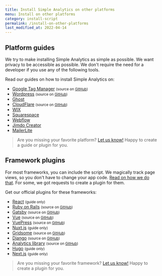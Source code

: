 ```yaml
---
title: Install Simple Analytics on other platforms
menu: Install on other platforms
category: install-script
permalink: /install-on-other-platforms
last_modified_at: 2022-04-14
---
```


## Platform guides

We try to make installing Simple Analytics as simple as possible. We want privacy to be accessible as possible. We don't require the need for a developer if you use any of the following tools.

Read our guides on how to install Simple Analytics on:

- [Google Tag Manager](/install-simple-analytics-with-google-tag-manager) <small>(source on [GitHub](https://github.com/simpleanalytics/google-tag-manager#readme))</small>
- [Wordpress](/install-simple-analytics-on-wordpress) <small>(source on [GitHub](https://github.com/simpleanalytics/wordpress-plugin#readme))</small>
- [Ghost](/install-simple-analytics-on-ghost)
- [CloudFlare](/install-simple-analytics-on-cloudflare) <small>(source on [GitHub](https://github.com/simpleanalytics/cloudflare-app#readme))</small>
- [WIX](/install-simple-analytics-on-wix)
- [Squarespace](/install-simple-analytics-on-squarespace)
- [Webflow](/install-simple-analytics-on-webflow)
- [Jimdo Creator](/install-simple-analytics-on-jimdo-creator)
- [MailerLite](/install-simple-analytics-on-mailerlite)

> Are you missing your favorite platform? [Let us know!](https://simpleanalytics.com/contact) Happy to create a guide or plugin for you.

## Framework plugins

For most frameworks, you can include the script. We magically track page views, so you don't have to change your app code. [Read on how we do that](/trigger-custom-page-views). For some, we got requests to create a plugin for them.

Get our official plugins for these frameworks:

- [React](/install-simple-analytics-with-react) <small>(guide only)</small>
- [Ruby on Rails](/install-simple-analytics-with-ruby-on-rails) <small>(source on [GitHub](https://github.com/simpleanalytics/rubyonrails-plugin#readme))</small>
- [Gatsby](/install-simple-analytics-with-gatsby) <small>(source on [GitHub](https://github.com/simpleanalytics/gatsby-plugin#readme))</small>
- [Vue](/install-simple-analytics-with-vue) <small>(source on [GitHub](https://github.com/simpleanalytics/vue-plugin#readme))</small>
- [VuePress](/install-simple-analytics-with-vuepress) <small>(source on [GitHub](https://github.com/simpleanalytics/vuepress-plugin#readme))</small>
- [Nuxt.js](/install-simple-analytics-with-nuxt) <small>(guide only)</small>
- [Gridsome](/install-simple-analytics-with-gridsome) <small>(source on [GitHub](https://github.com/simpleanalytics/gridsome-plugin#readme))</small>
- [Django](/install-simple-analytics-with-django) <small>(source on [GitHub](https://github.com/simpleanalytics/django-plugin#readme))</small>
- [Analytics library](/install-simple-analytics-via-analytics-package) <small>(source on [GitHub](https://github.com/DavidWells/analytics/tree/master/packages/analytics-plugin-simple-analytics))</small>
- [Hugo](/install-simple-analytics-with-hugo) <small>(guide only)</small>
- [Next.js](/install-simple-analytics-with-next) <small>(guide only)</small>

> Are you missing your favorite framework? [Let us know!](https://simpleanalytics.com/contact) Happy to create a plugin for you.
